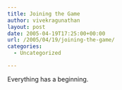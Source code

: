 ```yaml
---
title: Joining the Game
author: vivekragunathan
layout: post
date: 2005-04-19T17:25:00+00:00
url: /2005/04/19/joining-the-game/
categories:
  - Uncategorized

---
```

Everything has a beginning.
